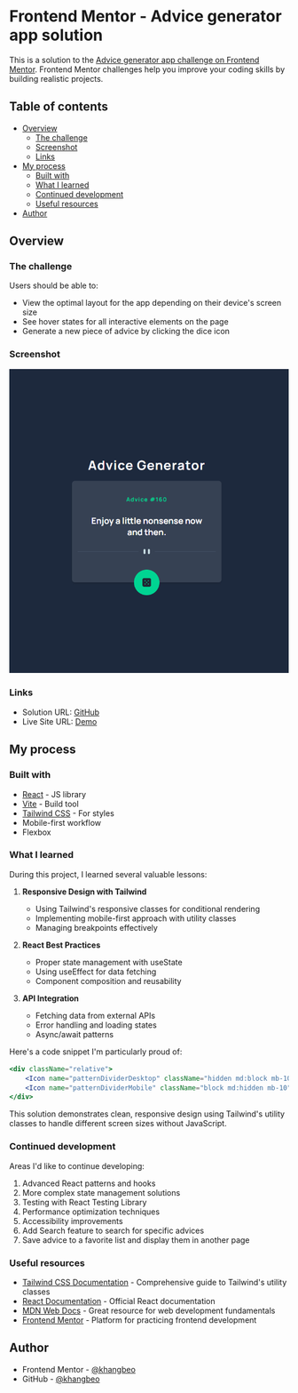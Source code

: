 # Frontend Mentor - Advice generator app solution

This is a solution to the [Advice generator app challenge on Frontend Mentor](https://www.frontendmentor.io/challenges/advice-generator-app-QdUG-13db). Frontend Mentor challenges help you improve your coding skills by building realistic projects.

## Table of contents

-   [Overview](#overview)
    -   [The challenge](#the-challenge)
    -   [Screenshot](#screenshot)
    -   [Links](#links)
-   [My process](#my-process)
    -   [Built with](#built-with)
    -   [What I learned](#what-i-learned)
    -   [Continued development](#continued-development)
    -   [Useful resources](#useful-resources)
-   [Author](#author)

## Overview

### The challenge

Users should be able to:

-   View the optimal layout for the app depending on their device's screen size
-   See hover states for all interactive elements on the page
-   Generate a new piece of advice by clicking the dice icon

### Screenshot

![](./src/assets/screenshot.png)

### Links

-   Solution URL: [GitHub](https://github.com/khangbeo/advice-generator?tab=readme-ov-file)
-   Live Site URL: [Demo](https://advice-generator-orpin-ten.vercel.app/)

## My process

### Built with

-   [React](https://reactjs.org/) - JS library
-   [Vite](https://vitejs.dev/) - Build tool
-   [Tailwind CSS](https://tailwindcss.com/) - For styles
-   Mobile-first workflow
-   Flexbox

### What I learned

During this project, I learned several valuable lessons:

1. **Responsive Design with Tailwind**

    - Using Tailwind's responsive classes for conditional rendering
    - Implementing mobile-first approach with utility classes
    - Managing breakpoints effectively

2. **React Best Practices**

    - Proper state management with useState
    - Using useEffect for data fetching
    - Component composition and reusability

3. **API Integration**
    - Fetching data from external APIs
    - Error handling and loading states
    - Async/await patterns

Here's a code snippet I'm particularly proud of:

```jsx
<div className="relative">
    <Icon name="patternDividerDesktop" className="hidden md:block mb-10" />
    <Icon name="patternDividerMobile" className="block md:hidden mb-10" />
</div>
```

This solution demonstrates clean, responsive design using Tailwind's utility classes to handle different screen sizes without JavaScript.

### Continued development

Areas I'd like to continue developing:

1. Advanced React patterns and hooks
2. More complex state management solutions
3. Testing with React Testing Library
4. Performance optimization techniques
5. Accessibility improvements
6. Add Search feature to search for specific advices
7. Save advice to a favorite list and display them in another page

### Useful resources

-   [Tailwind CSS Documentation](https://tailwindcss.com/docs) - Comprehensive guide to Tailwind's utility classes
-   [React Documentation](https://react.dev/) - Official React documentation
-   [MDN Web Docs](https://developer.mozilla.org/) - Great resource for web development fundamentals
-   [Frontend Mentor](https://www.frontendmentor.io/) - Platform for practicing frontend development

## Author

-   Frontend Mentor - [@khangbeo](https://www.frontendmentor.io/profile/khangbeo)
-   GitHub - [@khangbeo](https://github.com/khangbeo)
